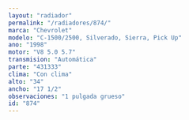 ```yaml
---
layout: "radiador"
permalink: "/radiadores/874/"
marca: "Chevrolet"
modelo: "C-1500/2500, Silverado, Sierra, Pick Up"
ano: "1998"
motor: "V8 5.0 5.7"
transmision: "Automática"
parte: "431333"
clima: "Con clima"
alto: "34"
ancho: "17 1/2"
observaciones: "1 pulgada grueso"
id: "874"
---
```


